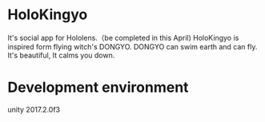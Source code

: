 # HoloKingyo
It's social app for Hololens.（be completed in this April)
HoloKingyo is inspired form flying witch's DONGYO.
DONGYO can swim earth and can fly.
It's beautiful, It calms you down.

# Development environment
unity 2017.2.0f3
